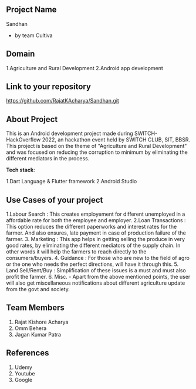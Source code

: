 ## Project Name
Sandhan
- by team Cultiva


## Domain

1.Agriculture and Rural Development
2.Android app development

## Link to your repository

https://github.com/RajatKAcharya/Sandhan.git



## About Project

This is an Android development project made during SWITCH-HackOverflow 2022, an hackathon event held by SWITCH CLUB, SIT, BBSR.
This project is based on the theme of "Agriculture and Rural Development" and was focused on reducing the corruption to minimum by eliminating the different mediators in the process.

**Tech stack**:

1.Dart Language & Flutter framework
2.Android Studio
 

## Use Cases of your project
1.Labour Search : This creates employement for different unemployed in a affordable rate for both the employee and employer.
2.Loan Transactions : This option reduces the different paperworks and interest rates for the farmer. And also ensures, late payment
in case of production failure of the farmer.
3. Marketing : This app helps in getting selling the produce in very good rates, by eliminating the different mediators of the supply chain.
In other words it will help the farmers to reach directly to the consumers/buyers.
4. Guidance : For those who are new to the field of agro or the one who needs the perfect directions, will have it through this.
5. Land Sell/Rent/Buy : Simplification of these issues is a must and must also profit the farmer.
6. Misc. - Apart from the above mentioned points, the user will also get miscellaneous notifications about different agriculture update from the govt and society.

## Team Members
1. Rajat Kishore Acharya
2. Omm Behera
3. Jagan Kumar Patra

## References
1. Udemy
2. Youtube
3. Google 

